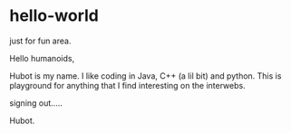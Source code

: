 # hello-world
just for fun area.

Hello humanoids,

Hubot is my name. I like coding in Java, C++ (a lil bit) and python. This is playground for anything that I find interesting on the interwebs.

signing out.....

Hubot.
